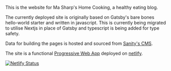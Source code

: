 This is the website for Ma Sharp's Home Cooking, a healthy eating blog.

The currently deployed site is originally based on Gatsby's bare bones hello-world starter and written in javascript. This is currently being migrated to utilise Nextjs in place of Gatsby and typescript is being added for type safety.

Data for building the pages is hosted and sourced from [Sanity's CMS](https://www.sanity.io/).

The site is a functional [Progressive Web App](https://developer.mozilla.org/en-US/docs/Web/Progressive_web_apps) deployed on [netlify](https://www.netlify.com).

[![Netlify Status](https://api.netlify.com/api/v1/badges/7e87fc96-2105-45ff-89a5-300b21310483/deploy-status)](https://app.netlify.com/sites/masharphomecooking/deploys)
